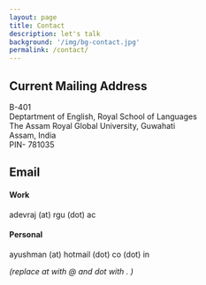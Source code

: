 ```yaml
---
layout: page
title: Contact 
description: let's talk
background: '/img/bg-contact.jpg'
permalink: /contact/
---
```


## Current Mailing Address 

B-401\
Deptartment of English, Royal School of Languages\
The Assam Royal Global University, Guwahati\
Assam, India\
PIN- 781035

## Email

#### Work
adevraj (at) rgu (dot) ac

#### Personal
ayushman (at) hotmail (dot) co (dot) in

  
*(replace at with @ and dot with . )*
